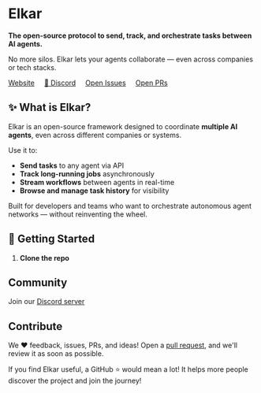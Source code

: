 
# Elkar

**The open-source protocol to send, track, and orchestrate tasks between AI agents.**

No more silos. Elkar lets your agents collaborate — even across companies or tech stacks.

[Website](http://elkar.co) &nbsp;&nbsp;&nbsp; [💬 Discord](https://discord.gg/f5Znhcvm) &nbsp;&nbsp;&nbsp; [Open Issues](https://github.com/elkar-ai/elkar/issues) &nbsp;&nbsp;&nbsp; [Open PRs](https://github.com/elkar-ai/elkar/pulls)

## ✨ What is Elkar?

Elkar is an open-source framework designed to coordinate **multiple AI agents**, even across different companies or systems.

Use it to:
- **Send tasks** to any agent via API
- **Track long-running jobs** asynchronously
- **Stream workflows** between agents in real-time
- **Browse and manage task history** for visibility

Built for developers and teams who want to orchestrate autonomous agent networks — without reinventing the wheel.

## 🧪 Getting Started

1. **Clone the repo**




## Community
Join our [Discord server](https://discord.gg/f5Znhcvm)

## Contribute
We ❤️ feedback, issues, PRs, and ideas!
Open a [pull request](https://github.com/elkar-ai/elkar/pulls), and we'll review it as soon as possible.

If you find Elkar useful, a GitHub ⭐️ would mean a lot!
It helps more people discover the project and join the journey! 


